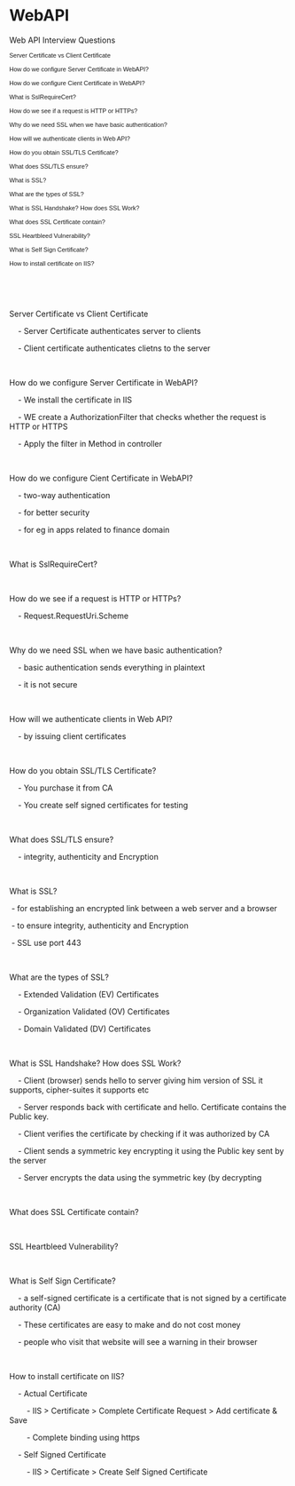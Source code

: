 # WebAPI
Web API Interview Questions

<p style="line-height: 1;"><span style="font-size: 11px; font-family: &quot;Trebuchet MS&quot;, Helvetica, sans-serif;">Server Certificate vs Client Certificate</span></p>
<p style="line-height: 1;"><span style="font-size: 
      11px;"><span style="font-family: 
        'Trebuchet MS', Helvetica, sans-serif;">How do we configure Server Certificate in WebAPI?</span></span></p>
<p style="line-height: 1;"><span style="font-size: 
      11px;"><span style="font-family: 
        'Trebuchet MS', Helvetica, sans-serif;">How do we configure Cient Certificate in WebAPI?</span></span></p>
<p style="line-height: 1;"><span style="font-size: 
      11px;"><span style="font-family: 
        'Trebuchet MS', Helvetica, sans-serif;">What is SslRequireCert?</span></span></p>
<p style="line-height: 1;"><span style="font-size: 
      11px;"><span style="font-family: 
        'Trebuchet MS', Helvetica, sans-serif;">How do we see if a request is HTTP or HTTPs?&nbsp;</span></span></p>
<p style="line-height: 1;"><span style="font-size: 
      11px;"><span style="font-family: 
        'Trebuchet MS', Helvetica, sans-serif;">Why do we need SSL when we have basic authentication?</span></span></p>
<p style="line-height: 1;"><span style="font-size: 
      11px;"><span style="font-family: 
        'Trebuchet MS', Helvetica, sans-serif;">How will we authenticate clients in Web API?</span></span></p>
<p style="line-height: 1;"><span style="font-size: 
      11px;"><span style="font-family: 
        'Trebuchet MS', Helvetica, sans-serif;">How do you obtain SSL/TLS Certificate?</span></span></p>
<p style="line-height: 1;"><span style="font-size: 
      11px;"><span style="font-family: 
        'Trebuchet MS', Helvetica, sans-serif;">What does SSL/TLS ensure?</span></span></p>
<p style="line-height: 1;"><span style="font-size: 
      11px;"><span style="font-family: 
        'Trebuchet MS', Helvetica, sans-serif;">What is SSL?</span></span></p>
<p style="line-height: 1;"><span style="font-size: 
      11px;"><span style="font-family: 
        'Trebuchet MS', Helvetica, sans-serif;">What are the types of SSL?</span></span></p>
<p style="line-height: 1;"><span style="font-size: 
      11px;"><span style="font-family: 
        'Trebuchet MS', Helvetica, sans-serif;">What is SSL Handshake? How does SSL Work?</span></span></p>
<p style="line-height: 1;"><span style="font-size: 
      11px;"><span style="font-family: 
        'Trebuchet MS', Helvetica, sans-serif;">What does SSL Certificate contain?</span></span></p>
<p style="line-height: 1;"><span style="font-size: 
      11px;"><span style="font-family: 
        'Trebuchet MS', Helvetica, sans-serif;">SSL Heartbleed Vulnerability?</span></span></p>
<p style="line-height: 1;"><span style="font-size: 
      11px;"><span style="font-family: 
        'Trebuchet MS', Helvetica, sans-serif;">What is Self Sign Certificate?</span></span></p>
<p style="line-height: 1;"><span style="font-size: 11px; font-family: &quot;Trebuchet MS&quot;, Helvetica, sans-serif;">How to install certificate on IIS?</span></p>
<p>
  <br>
</p><p>
  <br>
</p>
<p>Server Certificate vs Client Certificate</p>
<p><span style="white-space:pre;">&nbsp; &nbsp;&nbsp;</span>- Server Certificate authenticates server to clients</p>
<p><span style="white-space:pre;">&nbsp; &nbsp;&nbsp;</span>- Client certificate authenticates clietns to the server</p>
<p><span style="white-space:pre;">&nbsp; &nbsp;&nbsp;</span></p>
<p>How do we configure Server Certificate in WebAPI?</p>
<p><span style="white-space:pre;">&nbsp; &nbsp;&nbsp;</span>- We install the certificate in IIS&nbsp;</p>
<p><span style="white-space:pre;">&nbsp; &nbsp;&nbsp;</span>- WE create a AuthorizationFilter that checks whether the request is HTTP or HTTPS&nbsp;</p>
<p><span style="white-space:pre;">&nbsp; &nbsp;&nbsp;</span>- Apply the filter in Method in controller</p>
<p><span style="white-space:pre;">&nbsp; &nbsp;&nbsp;</span></p>
<p>How do we configure Cient Certificate in WebAPI?</p>
<p><span style="white-space:pre;">&nbsp; &nbsp;&nbsp;</span>- two-way authentication</p>
<p><span style="white-space:pre;">&nbsp; &nbsp;&nbsp;</span>- for better security</p>
<p><span style="white-space:pre;">&nbsp; &nbsp;&nbsp;</span>- for eg in apps related to finance domain</p>
<p><span style="white-space:pre;">&nbsp; &nbsp;&nbsp;</span></p>
<p>What is SslRequireCert?</p>
<p>
  <br>
</p>
<p>How do we see if a request is HTTP or HTTPs?&nbsp;</p>
<p><span style="white-space:pre;">&nbsp; &nbsp;&nbsp;</span>- Request.RequestUri.Scheme</p>
<p>
  <br>
</p>
<p>Why do we need SSL when we have basic authentication?&nbsp;</p>
<p><span style="white-space:pre;">&nbsp; &nbsp;&nbsp;</span>- basic authentication sends everything in plaintext</p>
<p><span style="white-space:pre;">&nbsp; &nbsp;&nbsp;</span>- it is not secure</p>
<p>
  <br>
</p>
<p>How will we authenticate clients in Web API?</p>
<p><span style="white-space:pre;">&nbsp; &nbsp;&nbsp;</span>- by issuing client certificates</p>
<p><span style="white-space:pre;">&nbsp; &nbsp;&nbsp;</span></p>
<p>How do you obtain SSL/TLS Certificate?</p>
<p><span style="white-space:pre;">&nbsp; &nbsp;&nbsp;</span>- You purchase it from CA</p>
<p><span style="white-space:pre;">&nbsp; &nbsp;&nbsp;</span>- You create self signed certificates for testing</p>
<p>
  <br>
</p>
<p>What does SSL/TLS ensure?</p>
<p><span style="white-space:pre;">&nbsp; &nbsp;&nbsp;</span>- integrity, authenticity and Encryption</p>
<p>
  <br>
</p>
<p>What is SSL?</p>
<p>&nbsp;- for establishing an encrypted link between a web server and a browser</p>
<p>&nbsp;- to ensure integrity, authenticity and Encryption</p>
<p>&nbsp;- SSL use port 443</p>
<p>&nbsp;</p>
<p>What are the types of SSL?</p>
<p><span style="white-space:pre;">&nbsp; &nbsp;&nbsp;</span>- Extended Validation (EV) Certificates</p>
<p><span style="white-space:pre;">&nbsp; &nbsp;&nbsp;</span>- Organization Validated (OV) Certificates</p>
<p><span style="white-space:pre;">&nbsp; &nbsp;&nbsp;</span>- Domain Validated (DV) Certificates</p>
<p>
  <br>
</p>
<p>What is SSL Handshake? How does SSL Work?</p>
<p><span style="white-space:pre;">&nbsp; &nbsp;&nbsp;</span>- Client (browser) sends hello to server giving him version of SSL it supports, cipher-suites it supports etc</p>
<p><span style="white-space:pre;">&nbsp; &nbsp;&nbsp;</span>- Server responds back with certificate and hello. Certificate contains the Public key.</p>
<p><span style="white-space:pre;">&nbsp; &nbsp;&nbsp;</span>- Client verifies the certificate by checking if it was authorized by CA</p>
<p><span style="white-space:pre;">&nbsp; &nbsp;&nbsp;</span>- Client sends a symmetric key encrypting it using the Public key sent by the server&nbsp;</p>
<p><span style="white-space:pre;">&nbsp; &nbsp;&nbsp;</span>- Server encrypts the data using the symmetric key (by decrypting</p>
<p>
  <br>
</p>
<p>What does SSL Certificate contain?</p>
<p>
  <br>
</p>
<p>SSL Heartbleed Vulnerability?</p>
<p>
  <br>
</p>
<p>What is Self Sign Certificate?</p>
<p><span style="white-space:pre;">&nbsp; &nbsp;&nbsp;</span>- a self-signed certificate is a certificate that is not signed by a certificate authority (CA)</p>
<p><span style="white-space:pre;">&nbsp; &nbsp;&nbsp;</span>- These certificates are easy to make and do not cost money</p>
<p><span style="white-space:pre;">&nbsp; &nbsp;&nbsp;</span>- people who visit that website will see a warning in their browser</p>
<p><span style="white-space:pre;">&nbsp; &nbsp;&nbsp;</span></p>
<p>How to install certificate on IIS?</p>
<p><span style="white-space:pre;">&nbsp; &nbsp;&nbsp;</span>- Actual Certificate<span style="white-space:pre;">&nbsp; &nbsp;&nbsp;</span></p>
<p><span style="white-space:pre;">&nbsp; &nbsp; &nbsp; &nbsp;&nbsp;</span>- IIS &gt; Certificate &gt; Complete Certificate Request &gt; Add certificate &amp; Save</p>
<p><span style="white-space:pre;">&nbsp; &nbsp; &nbsp; &nbsp;&nbsp;</span>- Complete binding using https</p>
<p><span style="white-space:pre;">&nbsp; &nbsp;&nbsp;</span>- Self Signed Certificate</p>
<p><span style="white-space:pre;">&nbsp; &nbsp; &nbsp; &nbsp;&nbsp;</span>- IIS &gt; Certificate &gt; Create Self Signed Certificate</p>
